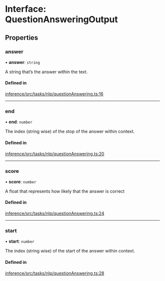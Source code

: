 # Interface: QuestionAnsweringOutput

## Properties

### answer

• **answer**: `string`

A string that’s the answer within the text.

#### Defined in

[inference/src/tasks/nlp/questionAnswering.ts:16](https://github.com/huggingface/huggingface.js/blob/main/packages/inference/src/tasks/nlp/questionAnswering.ts#L16)

___

### end

• **end**: `number`

The index (string wise) of the stop of the answer within context.

#### Defined in

[inference/src/tasks/nlp/questionAnswering.ts:20](https://github.com/huggingface/huggingface.js/blob/main/packages/inference/src/tasks/nlp/questionAnswering.ts#L20)

___

### score

• **score**: `number`

A float that represents how likely that the answer is correct

#### Defined in

[inference/src/tasks/nlp/questionAnswering.ts:24](https://github.com/huggingface/huggingface.js/blob/main/packages/inference/src/tasks/nlp/questionAnswering.ts#L24)

___

### start

• **start**: `number`

The index (string wise) of the start of the answer within context.

#### Defined in

[inference/src/tasks/nlp/questionAnswering.ts:28](https://github.com/huggingface/huggingface.js/blob/main/packages/inference/src/tasks/nlp/questionAnswering.ts#L28)
